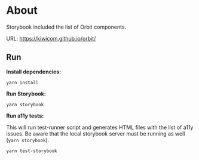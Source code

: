 # About

Storybook included the list of Orbit components.

URL: https://kiwicom.github.io/orbit/

## Run

**Install dependencies:**

```
yarn install
```

**Run Storybook:**

```
yarn storybook
```

**Run a11y tests:**

This will run test-runner script and generates HTML files with the list of a11y issues. Be aware that the local storybook server must be running as well (`yarn storybook`).

```
yarn test-storybook
```
